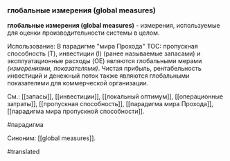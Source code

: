 ### глобальные измерения (global measures)

**глобальные измерения (global measures)** - измерения, используемые для оценки производительности системы в целом.

Использование: В парадигме "мира Прохода" TOC: пропускная способность (T), инвестиции (I) (ранее называемые запасами) и эксплуатационные расходы (OE) являются глобальными мерами *(измерениями, показателями)*. Чистая прибыль, рентабельность инвестиций и денежный поток также являются глобальными показателями для коммерческой организации.

См.: [[запасы]], [[инвестиции]], [[локальный оптимум]], [[операционные затраты]], [[пропускная способность]], [[парадигма мира Прохода]], [[парадигма мира пропускной способности]].

#парадигма

Синоним: [[global measures]].

#translated
